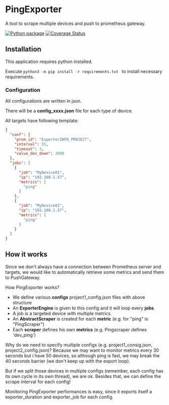 # PingExporter

A tool to scrape multiple devices and push to prometheus gateway.

[![Python package](https://github.com/fabian57fabian/scrape4prometheus/actions/workflows/ci.yml/badge.svg)](https://github.com/fabian57fabian/scrape4prometheus/actions/workflows/ci.yml)
[![Coverage Status](https://coveralls.io/repos/github/fabian57fabian/scrape4prometheus/badge.svg)](https://coveralls.io/github/fabian57fabian/scrape4prometheus)


## Installation

This application requires python installed.

Execute ```python3 -m pip install -r requirements.txt ``` to install necessary requirements.

### Configuration

All configurations are written in json.

There will be a **config_xxxx.json** file for each type of device.

All targets have following template:

```json
{
  "conf": {
    "prom_id": "ExporterINFO_PROJECT",
    "interval": 55,
    "timeout": 3,
    "value_dev_down": 3000
  },
  "jobs": [
    {
      "job": "MyDevice01", 
      "ip": "192.168.1.57",
      "metrics": [
        "ping"
      ]
    },
    {
      "job": "MyDevice01", 
      "ip": "192.168.1.57",
      "metrics": [
        "ping"
      ]
    }
  ]
}
```

## How it works

Since we don't always have a connection between Prometheus server and targets, we would like to automatically retrieve some metrics and send them to PushGateway.

How PingExporter works?

- We define various **configs** project1_config.json files with above structure
- An **ExporterEngine** is given to this config and it will loop every **jobs**.
- A job is a targeted device with multiple metrics.
- An **AbstractScraper** is created for each **metric** (e.g. for "ping" is "PingScraper")
- Each **scraper** defines his own **metrics** (e.g. Pingscraper defines 'dev_ping')

Why do we need to specify multiple configs (e.g. project1_consig.json, project2_config.json)?
Because we may want to monitor metrics every 30 seconds but i have 50 devices, so although ping is fast, we may break the 40 seconds barrier (we don't keep up with the export loop).

But if we split those devices in multiple configs (remember, each config has its own cycle in its own thread), we are ok.
Besides that, we can define the scrape interval for each config!

Monitoring PingExporter performances is easy, since it exports itself a exporter_duration and exporter_job for each config.